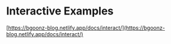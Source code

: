 # Interactive Examples

[https://bgoonz-blog.netlify.app/docs/interact/](https://bgoonz-blog.netlify.app/docs/interact/)

[](https://bgoonz-blog.netlify.app/docs/interact/)